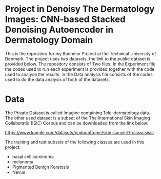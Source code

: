 # Project in Denoisy The Dermatology Images: CNN-based Stacked Denoising Autoencoder in Dermatology Domain

This is the repository for my Bachelor Project at the Technical University of Denmark. The project uses two datasets, the link to the public dataset is provided below. The repository consists of Two files. In the Experiment file the codes used to run each experiment is provided together with the code used to analyse the results. In the Data analysis file consists of the codes used to do the data analysis of both of the datasets.

# Data

The Private Dataset is called Imagine containing Tele-dermatology data. The other used dataset is a subset of the The International Skin Imaging Collaboratio (ISIC) Corpus and can be downloaded from the link below:

https://www.kaggle.com/datasets/nodoubttome/skin-cancer9-classesisic

The training and test subsets of the following classes are used in this project:<br />
* basal cell carcinoma<br />
* melanoma<br />
* Pigmented Benign Keratosis<br />
* Nevus<br />

